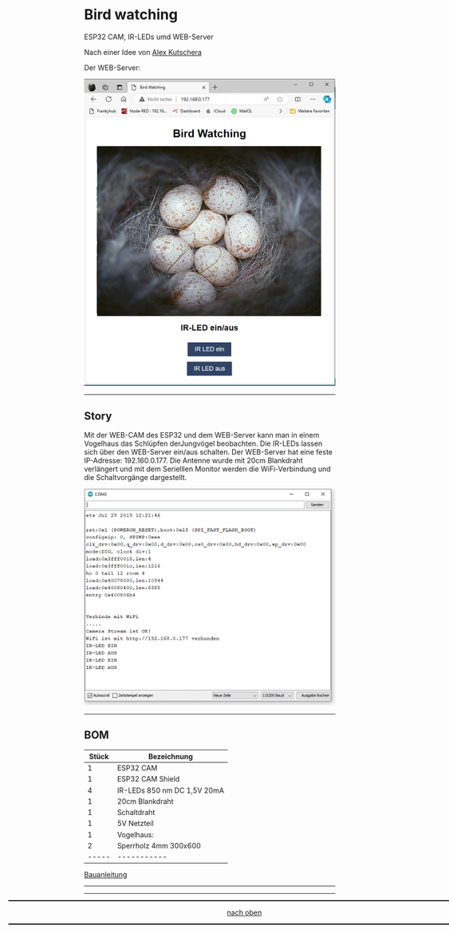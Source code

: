 <a name="oben"></a>

# Bird watching
ESP32 CAM, IR-LEDs umd WEB-Server

Nach einer Idee von [Alex Kutschera](https://github.com/vektorious)

Der WEB-Server:

![Bild](pic/Bird%20watching2.png)

---

## Story

Mit der WEB-CAM des ESP32 und dem WEB-Server kann man in einem Vogelhaus das Schlüpfen derJungvögel beobachten. Die IR-LEDs lassen sich über den WEB-Server ein/aus schalten.
Der WEB-Server hat eine feste IP-Adresse: 192.160.0.177. Die Antenne wurde mit 20cm Blankdraht verlängert und mit dem Serielllen Monitor werden die WiFi-Verbindung und die Schaltvorgänge dargestellt.


![Bild](pic/serieller_monitor1.png)

---


## BOM

| Stück | Bezeichnung |
| ----- | ----------- | 
| 1        | ESP32 CAM      | 
| 1        | ESP32 CAM Shield    | 
| 4        | IR-LEDs 850 nm DC 1,5V 20mA   | 
| 1        | 20cm Blankdraht  | 
| 1        | Schaltdraht      |
| 1        | 5V Netzteil |
| 1        | Vogelhaus: |
| 2        | Sperrholz 4mm 300x600 |
| ----- | ----------- | 


[Bauanleitung](https://github.com/frankyhub/Bird_watching/wiki)


---
<div style="position:absolute; left:2cm; ">   
<ol class="breadcrumb" style="border-top: 2px solid black;border-bottom:2px solid black; height: 45px; width: 900px;"> <p align="center"><a href="#oben">nach oben</a></p></ol>
</div>

---


